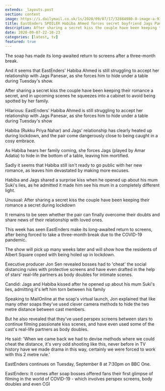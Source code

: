 ```yaml
---
extends: _layouts.post
section: content
image: https://i.dailymail.co.uk/1s/2020/09/07/17/32884980-0-image-a-93_1599497981716.jpg 
title: EastEnders SPOILER Habiba Ahmed forces secret boyfriend Jags Panesar to hide under a TABLE 
description: After sharing a secret kiss the couple have been keeping their romance a secret, and in upcoming scenes he squeezes into a cabinet to avoid being spotted by her family. 
date: 2020-09-07-22-10-23 
categories: [latest, tv] 
featured: true 
--- 
```

The soap has made its long-awaited return to screens after a three-month break.

And it seems that EastEnders' Habiba Ahmed is still struggling to accept her relationship with Jags Panesar, as she forces him to hide under a table during Tuesday's show.

After sharing a secret kiss the couple have been keeping their romance a secret, and in upcoming scenes he squeezes into a cabinet to avoid being spotted by her family.

Hilarious: EastEnders' Habiba Ahmed is still struggling to accept her relationship with Jags Panesar, as she forces him to hide under a table during Tuesday's show

Habiba (Rukku Priya Nahar) and Jags' relationship has clearly heated up during lockdown, and the pair come dangerously close to being caught in a cosy embrace.

As Habiba hears her family coming, she forces Jags (played by Amar Adatia) to hide in the bottom of a table, leaving him mortified.

Sadly it seems that Habiba still isn't ready to go public with her new romance, as leaves him devastated by making more excuses.

Habiba and Jags shared a surprise kiss when he opened up about his mum Suki's lies, as he admitted it made him see his mum in a completely different light.

Unusual: After sharing a secret kiss the couple have been keeping their romance a secret during lockdown

It remains to be seen whether the pair can finally overcome their doubts and share news of their relationship with loved ones.

This week has seen EastEnders make its long-awaited return to screens, after being forced to take a three-month break due to the COVID-19 pandemic.

The show will pick up many weeks later and will show how the residents of Albert Square coped with being holed up in lockdown.

Executive producer Jon Sen revealed bosses had to 'cheat' the social distancing rules with protective screens and have even drafted in the help of stars' real-life partners as body doubles for intimate scenes.  

Candid: Jags and Habiba kissed after he opened up about his mum Suki's lies, admitting it's left him torn between his family

Speaking to MailOnline at the soap's virtual launch, Jon explained that like many other soaps they've used clever camera methods to hide the two metre distance between cast members.  

But he also revealed that they've used perspex screens between stars to continue filming passionate kiss scenes, and have even used some of the cast's real-life partners as body doubles.

He said: 'When we came back we had to devise methods where we could cheat the distance, it's very odd shooting like this, never before in TV history have we made drama in this way, certainly we were forced to work with this 2 metre rule.'

EastEnders continues on Tuesday, September 8 at 7:30pm on BBC One. 

EastEnders: It comes after soap bosses offered fans their first glimpse of filming in the world of COVID-19 - which involves perspex screens, body doubles and even CGI

